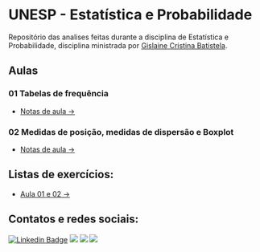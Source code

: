 # UNESP - Estatística e Probabilidade
Repositório das analises feitas durante a disciplina de Estatística e Probabilidade, disciplina ministrada por [Gislaine Cristina Batistela](https://www.linkedin.com/in/gislaine-cristina-batistela-785403176).

## Aulas
### 01 Tabelas de frequência
- [Notas de aula →](https://github.com/douglascdsantos/unesp_estatistica_e_probabilidade/blob/main/aula01/tabela%20de%20frequencia.ipynb)

### 02 Medidas de posição, medidas de dispersão e Boxplot
- [Notas de aula →](https://github.com/douglascdsantos/unesp_estatistica_e_probabilidade/blob/main/Aula%2002/notas%20de%20aula%2002_.ipynb)

## Listas de exercícios:
- [Aula 01 e 02 →](https://github.com/douglascdsantos/unesp_estatistica_e_probabilidade/blob/main/aula01/lista_de_exerc%C3%ADcios_01.ipynb)


## Contatos e redes sociais: 
[![Linkedin Badge](https://img.shields.io/badge/LinkedIn-0077B5?style=for-the-badge&logo=linkedin&logoColor=white)](https://www.linkedin.com/in/douglascdsantos/)
[![](https://img.shields.io/badge/Medium-F9AB00?style=for-the-badge&logo=medium&color=525252)](https://douglascdsantos.medium.com/)
[![](https://img.shields.io/badge/linktree-39E09B?style=for-the-badge&logo=linktree&logoColor=white)](https://linktr.ee/douglascsantos)
[![](https://img.shields.io/badge/Gmail-D14836?style=for-the-badge&logo=gmail&logoColor=white)](mailto:douglas.c.santos@unesp.br)


